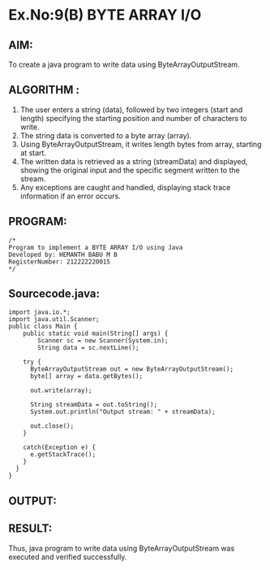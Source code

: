 # Ex.No:9(B) BYTE ARRAY I/O
## AIM:
To create a java program to write data using ByteArrayOutputStream.


## ALGORITHM :
1.	The user enters a string (data), followed by two integers (start and length) specifying the starting position and number of characters to write.
2.	The string data is converted to a byte array (array).
3.	Using ByteArrayOutputStream, it writes length bytes from array, starting at start.
4.	The written data is retrieved as a string (streamData) and displayed, showing the original input and the specific segment written to the stream.
5.	Any exceptions are caught and handled, displaying stack trace information if an error occurs.




## PROGRAM:
 ```
/*
Program to implement a BYTE ARRAY I/O using Java
Developed by: HEMANTH BABU M B
RegisterNumber: 212222220015
*/
```

## Sourcecode.java:

```
import java.io.*;
import java.util.Scanner;
public class Main {
    public static void main(String[] args) {
        Scanner sc = new Scanner(System.in);
        String data = sc.nextLine();

    try {
      ByteArrayOutputStream out = new ByteArrayOutputStream();
      byte[] array = data.getBytes();

      out.write(array);

      String streamData = out.toString();
      System.out.println("Output stream: " + streamData);

      out.close();
    }

    catch(Exception e) {
      e.getStackTrace();
    }
  }
}
```

## OUTPUT:


## RESULT:
Thus, java program to write data using ByteArrayOutputStream was executed and verified successfully.





